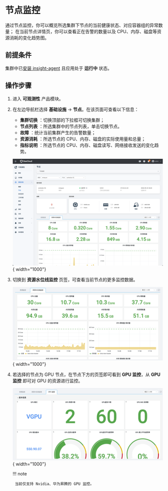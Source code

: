 # 节点监控

通过节点监控，你可以概览所选集群下节点的当前健康状态、对应容器组的异常数量；
在当前节点详情页，你可以查看正在告警的数量以及 CPU、内存、磁盘等资源消耗的变化趋势图。

## 前提条件

集群中已[安装 insight-agent](../../quickstart/install/install-agent.md) 且应用处于 __运行中__ 状态。

## 操作步骤

1. 进入 __可观测性__ 产品模块。
  
2. 在左边导航栏选择 __基础设施__ -> __节点__。在该页面可查看以下信息：

    - **集群切换** ：切换顶部的下拉框可切换集群；
    - **节点列表** ：所选集群中的节点列表，单击切换节点。
    - **故障** ：统计当前集群产生的告警数量；
    - **资源消耗** ：所选节点的 CPU、内存、磁盘的实际使用量和总量；
    - **指标说明** ：所选节点的 CPU、内存、磁盘读写、网络接收发送的变化趋势。

    ![节点监控](../../images/node.png){ width="1000"}

3. 切换到 __资源水位线监控__ 页签，可查看当前节点的更多监控数据。

    ![节点监控](../../images/cluster-1.png){ width="1000"}

4. 若选择的节点为 GPU 节点，在节点下方的页签即可看到 __GPU 监控__，从 __GPU 监控__ 即可对 GPU 的资源进行监控。

    ![gpu-node](../../images/gpu-node.png){ width="1000"}

    !!! note

        当前仅支持 Nvidia、华为昇腾的 GPU 监控。
